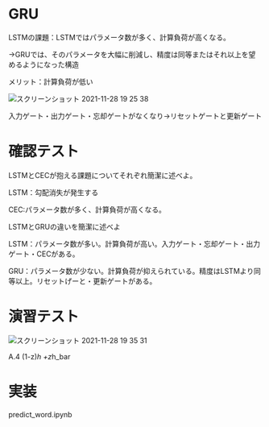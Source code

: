 # GRU

LSTMの課題：LSTMではパラメータ数が多く、計算負荷が高くなる。

→GRUでは、そのパラメータを大幅に削減し、精度は同等またはそれ以上を望めるようになった構造

メリット：計算負荷が低い

![スクリーンショット 2021-11-28 19 25 38](https://user-images.githubusercontent.com/85814165/143764121-e7285643-6a33-47e0-a81e-f7890d55ad8e.png)

入力ゲート・出力ゲート・忘却ゲートがなくなり→リセットゲートと更新ゲート

# 確認テスト

LSTMとCECが抱える課題についてそれぞれ簡潔に述べよ。

LSTM：勾配消失が発生する

CEC:パラメータ数が多く、計算負荷が高くなる。


LSTMとGRUの違いを簡潔に述べよ

LSTM：パラメータ数が多い。計算負荷が高い。入力ゲート・忘却ゲート・出力ゲート・CECがある。

GRU：パラメータ数が少ない。計算負荷が抑えられている。精度はLSTMより同等以上。リセットげーと・更新ゲートがある。

# 演習テスト

![スクリーンショット 2021-11-28 19 35 31](https://user-images.githubusercontent.com/85814165/143764377-6a39d245-1dfd-44d3-ac9d-4b1d08ae972a.png)

A.4 (1-z)*h +z*h_bar

# 実装
predict_word.ipynb

